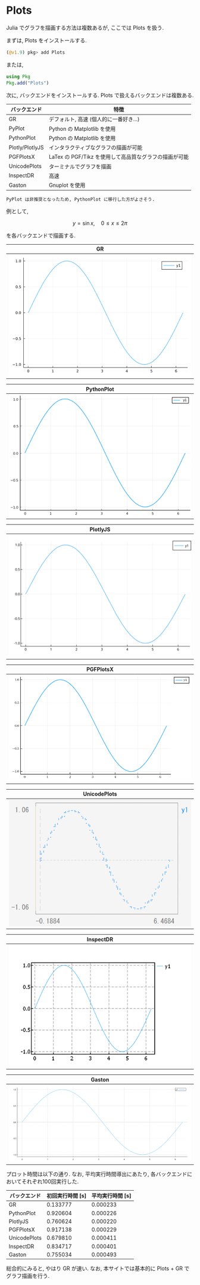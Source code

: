 # Plots

Julia でグラフを描画する方法は複数あるが, ここでは Plots を扱う.

まずは, Plots をインストールする.

```Julia
(@v1.9) pkg> add Plots
```

または,

```Julia
using Pkg
Pkg.add("Plots")
```

次に, バックエンドをインストールする. Plots で扱えるバックエンドは複数ある.

| バックエンド | 特徴 |
| ---- | ---- |
| GR | デフォルト, 高速 (個人的に一番好き...) |
| PyPlot | Python の Matplotlib を使用 |
| PythonPlot | Python の Matplotlib を使用 |
| Plotly/PlotlyJS | インタラクティブなグラフの描画が可能 |
| PGFPlotsX | LaTex の PGF/Tikz を使用して高品質なグラフの描画が可能 |
| UnicodePlots | ターミナルでグラフを描画 |
| InspectDR | 高速 |
| Gaston | Gnuplot を使用 |

```{warning}
PyPlot は非推奨となったため, PythonPlot に移行した方がよさそう.
```

例として,

$$
\begin{equation*}
y=\sin x,\quad 0\leq x\leq2\pi
\end{equation*}
$$

を各バックエンドで描画する.

| GR |
| --- |
|![GR](_images/gr.png)|

| PythonPlot |
| --- |
|![PythonPlot](_images/pythonplot.png)|

| PlotlyJS |
| --- |
|![PlotlyJS](_images/plotlyjs.svg)|

| PGFPlotsX |
| --- |
|![PGFPlotsX](_images/pgfplotsx.png)|

| UnicodePlots |
| --- |
|![UnicodePlots](_images/unicodeplots.png)|

| InspectDR |
| --- |
|![InspectDR](_images/inspectdr.png)|

| Gaston |
| --- |
|![Gaston](_images/gaston.png)|

プロット時間は以下の通り. なお, 平均実行時間導出にあたり, 各バックエンドにおいてそれぞれ100回実行した.

| バックエンド | 初回実行時間 [s] | 平均実行時間 [s] |
| --- | --- | --- |
| GR | 0.133777 | 0.000233 |
| PythonPlot | 0.920604 | 0.000226 |
| PlotlyJS | 0.760624 | 0.000220 |
| PGFPlotsX | 0.917138 | 0.000229 |
| UnicodePlots | 0.679810 | 0.000411 |
| InspectDR | 0.834717 | 0.000401 |
| Gaston | 0.755034 | 0.000493 |

総合的にみると, やはり GR が速い.
なお, 本サイトでは基本的に Plots + GR でグラフ描画を行う.
